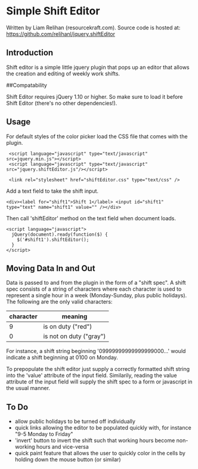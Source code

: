 # Simple Shift Editor


Written by Liam Relihan (resourcekraft.com).
Source code is hosted at: https://github.com/relihanl/jquery.shiftEditor

## Introduction
Shift editor is a simple little jquery plugin that pops up an editor that allows the creation and editing of weekly work shifts.

##Compatability

Shift Editor requires jQuery 1.10 or higher. So make sure to load it before Shift Editor (there's no other dependencies!). 

## Usage
For default styles of the color picker load the CSS file that comes with the plugin.
```
 <script language="javascript" type="text/javascript" src=jquery.min.js"></script>
 <script language="javascript" type="text/javascript" src="jquery.shiftEditor.js"/></script>

 <link rel="stylesheet" href="shiftEditor.css" type="text/css" />
```

Add a text field to take the shift input.
```
<div><label for="shift1">Shift 1</label> <input id="shift1" type="text" name="shift1" value="" /></div>
```
Then call 'shiftEditor' method on the text field when document loads.
```
<script language="javascript">
  jQuery(document).ready(function($) {
    $('#shift1').shiftEditor();
  }
</script>
```
## Moving Data In and Out
Data is passed to and from the plugin in the form of a "shift spec". A shift spec consists of a string of characters
where each character is used to 
represent a single hour in a week (Monday-Sunday, plus public holidays). The following are the only valid
characters:

| character     | meaning                  |
| ------------- | ------------------------ |
| 9             | is on duty ("red")       |
| 0             | is not on duty ("gray")  |

For instance, a shift string beginning
'09999999999999999000...' would indicate a shift beginning at 0100 on Monday.

To prepopulate the shift editor just supply a correctly formatted shift string into the 'value' attribute of 
the input field. Similarily, reading the value attribute of the input field will supply the shift spec to a form 
or javascript in the usual manner.

## To Do

* allow public holidays to be turned off individually
* quick links allowing the editor to be populated quickly with, for instance "9-5 Monday to Friday"
* 'invert' button to invert the shift such that working hours become non-working hours and vice-versa
* quick paint feature that allows the user to quickly color in the cells by holding down the mouse button (or similar)


